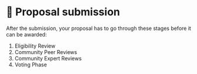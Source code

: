 # 📝 __Proposal submission__

After the submission, your proposal has to go through these stages before it can be awarded:

1. Eligibility Review
2. Community Peer Reviews
3. Community Expert Reviews
4. Voting Phase